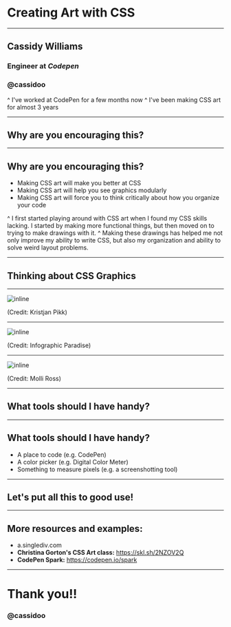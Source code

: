 # Creating Art with CSS

---

## **Cassidy Williams**
### Engineer at _**Codepen**_
### @cassidoo

^ I've worked at CodePen for a few months now
^ I've been making CSS art for almost 3 years

---

## Why are you encouraging this?

---

## Why are you encouraging this?

- Making CSS art will make you better at CSS
- Making CSS art will help you see graphics modularly
- Making CSS art will force you to think critically about how you organize your code

^ I first started playing around with CSS art when I found my CSS skills lacking. I started by making more functional things, but then moved on to trying to make drawings with it.
^ Making these drawings has helped me not only improve my ability to write CSS, but also my organization and ability to solve weird layout problems.

---

## Thinking about CSS Graphics

---

![inline](https://cdn.dribbble.com/users/512663/screenshots/3999527/ill.png)

(Credit: Kristjan Pikk)

---

![inline](https://cdn.dribbble.com/users/623359/screenshots/4799336/take_off__evil_enviroment_-04.jpg)

(Credit: Infographic Paradise)

---

![inline](https://cdn.dribbble.com/users/224535/screenshots/3419134/div_v.png)

(Credit: Molli Ross)

---

## What tools should I have handy?

---

## What tools should I have handy?

- A place to code (e.g. CodePen)
- A color picker (e.g. Digital Color Meter)
- Something to measure pixels (e.g. a screenshotting tool)

---

## Let's put all this to good use!

---

## More resources and examples:

- a.singlediv.com
- **Christina Gorton's CSS Art class:**
  https://skl.sh/2NZOV2Q
- **CodePen Spark:**
  https://codepen.io/spark

---

# Thank you!!

### **@cassidoo**
